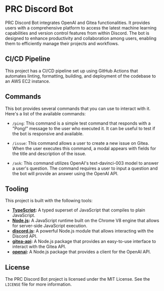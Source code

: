# PRC Discord Bot

PRC Discord Bot integrates OpenAI and Gitea functionalities. It provides users with a comprehensive platform to access the latest machine learning capabilities and version control features from within Discord. The bot is designed to enhance productivity and collaboration among users, enabling them to efficiently manage their projects and workflows.

## CI/CD Pipeline

This project has a CI/CD pipeline set up using GitHub Actions that automates linting, formatting, building, and deployment of the codebase to an AWS EC2 instance.

## Commands

This bot provides several commands that you can use to interact with it. Here's a list of the available commands:

- `/ping`: This command is a simple test command that responds with a "Pong!" message to the user who executed it. It can be useful to test if the bot is responsive and available.

- `/issue`: This command allows a user to create a new issue on Gitea. When the user executes this command, a modal appears with fields for the title and description of the issue.

- `/ask`: This command utilizes OpenAI's text-davinci-003 model to answer a user's question. The command requires a user to input a question and the bot will provide an answer using the OpenAI API.

## Tooling

This project is built with the following tools:

- **[TypeScript](https://www.typescriptlang.org/docs/):** A typed superset of JavaScript that compiles to plain JavaScript.
- **[Node.js](https://nodejs.org/en/docs/):** A JavaScript runtime built on the Chrome V8 engine that allows for server-side JavaScript execution.
- **[discord.js](https://www.npmjs.com/package/discord.js):** A powerful Node.js module that allows interacting with the Discord API.
- **[gitea-api](https://www.npmjs.com/package/gitea-api):** A Node.js package that provides an easy-to-use interface to interact with the Gitea API.
- **[openai](https://www.npmjs.com/package/openai):** A Node.js package that provides a client for the OpenAI API.

## License

The PRC Discord Bot project is licensed under the MIT License. See the `LICENSE` file for more information.
